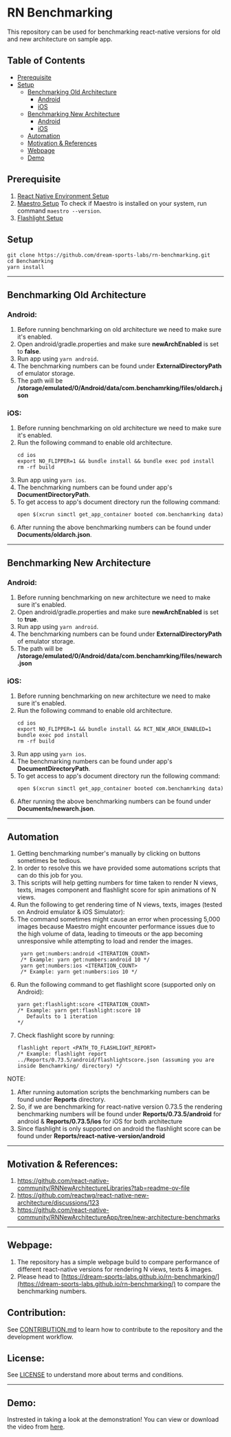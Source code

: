 # RN Benchmarking

This repository can be used for benchmarking react-native versions for old and new architecture on sample app.

## Table of Contents

- [Prerequisite](#prerequisite)
- [Setup](#Setup)
  - [Benchmarking Old Architecture](#benchmarking-old-architecture)
      - [Android](#android)
      - [iOS](#iOS)
  - [Benchmarking New Architecture](#benchmarking-new-architecture)
      - [Android](#android)
      - [iOS](#iOS)
  - [Automation](#automation)
  - [Motivation & References](#motivation--references)
  - [Webpage](#webpage)
  - [Demo](#demo)

## Prerequisite

1. [React Native Environment Setup](https://reactnative.dev/docs/next/environment-setup)
2. [Maestro Setup](https://maestro.mobile.dev/)
   To check if Maestro is installed on your system, run command `maestro --version`.
3. [Flashlight Setup](https://docs.flashlight.dev/)

## Setup

```
git clone https://github.com/dream-sports-labs/rn-benchmarking.git
cd Benchamrking
yarn install
```

---

## Benchmarking Old Architecture

### Android:

1. Before running benchmarking on old architecture we need to make sure it's enabled.
2. Open android/gradle.properties and make sure **newArchEnabled** is set to **false**.
3. Run app using `yarn android`.
4. The benchmarking numbers can be found under **ExternalDirectoryPath** of emulator storage.
5. The path will be **/storage/emulated/0/Android/data/com.benchamrking/files/oldarch.json**

### iOS:

1. Before running benchmarking on old architecture we need to make sure it's enabled.
2. Run the following command to enable old architecture.
   ```
   cd ios
   export NO_FLIPPER=1 && bundle install && bundle exec pod install
   rm -rf build
   ```
3. Run app using `yarn ios`.
4. The benchmarking numbers can be found under app's **DocumentDirectoryPath**.
5. To get access to app's document directory run the following command:
   ```
   open $(xcrun simctl get_app_container booted com.benchamrking data)
   ```
6. After running the above benchmarking numbers can be found under **Documents/oldarch.json**.

---

## Benchmarking New Architecture

### Android:

1. Before running benchmarking on new architecture we need to make sure it's enabled.
2. Open android/gradle.properties and make sure **newArchEnabled** is set to **true**.
3. Run app using `yarn android`.
4. The benchmarking numbers can be found under **ExternalDirectoryPath** of emulator storage.
5. The path will be **/storage/emulated/0/Android/data/com.benchamrking/files/newarch.json**

### iOS:

1. Before running benchmarking on new architecture we need to make sure it's enabled.
2. Run the following command to enable old architecture.
   ```
   cd ios
   export NO_FLIPPER=1 && bundle install && RCT_NEW_ARCH_ENABLED=1 bundle exec pod install
   rm -rf build
   ```
3. Run app using `yarn ios`.
4. The benchmarking numbers can be found under app's **DocumentDirectoryPath**.
5. To get access to app's document directory run the following command:
   ```
   open $(xcrun simctl get_app_container booted com.benchamrking data)
   ```
6. After running the above benchmarking numbers can be found under **Documents/newarch.json**.

---

## Automation

1. Getting benchmarking number's manually by clicking on buttons sometimes be tedious.
2. In order to resolve this we have provided some automations scripts that can do this job for you.
3. This scripts will help getting numbers for time taken to render N views, texts, images component and flashlight score for spin animations of N views.
5. Run the following to get rendering time of N views, texts, images (tested on Android emulator & iOS Simulator):
6. The command sometimes might cause an error when processing 5,000 images because Maestro might encounter performance issues due to the high volume of data, leading to timeouts or the app becoming unresponsive while attempting to load and render the images.
   ```
    yarn get:numbers:android <ITERATION_COUNT>
    /* Example: yarn get:numbers:android 10 */
    yarn get:numbers:ios <ITERATION_COUNT>
    /* Example: yarn get:numbers:ios 10 */
   ```
7. Run the following command to get flashlight score (supported only on Android):
   ```
   yarn get:flashlight:score <ITERATION_COUNT>
   /* Example: yarn get:flashlight:score 10 
      Defaults to 1 iteration 
   */
   ```
8. Check flashlight score by running:
    ```
    flashlight report <PATH_TO_FLASHLIGHT_REPORT> 
    /* Example: flashlight report ../Reports/0.73.5/android/flashlightscore.json (assuming you are inside Benchamrking/ directory) */

NOTE: 
1. After running automation scripts the benchmarking numbers can be found under **Reports** directory. 
2. So, if we are benchmarking for react-native version 0.73.5 the rendering benchmarking numbers will be found under **Reports/0.73.5/android** for android & **Reports/0.73.5/ios** for iOS for both architecture
3. Since flashlight is only supported on android the flashlight score can be found under **Reports/react-native-version/android**

---
## Motivation & References:
1. https://github.com/react-native-community/RNNewArchitectureLibraries?tab=readme-ov-file
2. https://github.com/reactwg/react-native-new-architecture/discussions/123
3. https://github.com/react-native-community/RNNewArchitectureApp/tree/new-architecture-benchmarks

---
## Webpage:
1. The repository has a simple webpage build to compare performance of different react-native versions for rendering N views, texts & images.
2. Please head to [https://dream-sports-labs.github.io/rn-benchmarking/](https://dream-sports-labs.github.io/rn-benchmarking/) to compare the benchmarking numbers.
   
## Contribution:
See [CONTRIBUTION.md](./CONTRIBUTION.md) to learn how to contribute to the repository and the development workflow.

## License:
See [LICENSE](./LICENSE) to understand more about terms and conditions.

---
## Demo:
Instrested in taking a look at the demonstration!
You can view or download the video from [here](./Demo/RNBenchmarking.mp4).

